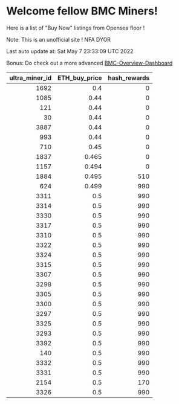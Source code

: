 # Welcome fellow BMC Miners!
Here is a list of "Buy Now" listings from Opensea floor !

Note: This is an unofficial site ! NFA DYOR

Last auto update at: Sat May  7 23:33:09 UTC 2022

Bonus: Do check out a more advanced [BMC-Overview-Dashboard](https://dune.com/defifunk/BMC-Overview-Dashboard)


|   ultra_miner_id |   ETH_buy_price |   hash_rewards |
|-----------------:|----------------:|---------------:|
|             1692 |           0.4   |              0 |
|             1085 |           0.44  |              0 |
|              121 |           0.44  |              0 |
|               30 |           0.44  |              0 |
|             3887 |           0.44  |              0 |
|              993 |           0.44  |              0 |
|              710 |           0.45  |              0 |
|             1837 |           0.465 |              0 |
|             1157 |           0.494 |              0 |
|             1884 |           0.495 |            510 |
|              624 |           0.499 |            990 |
|             3311 |           0.5   |            990 |
|             3314 |           0.5   |            990 |
|             3330 |           0.5   |            990 |
|             3317 |           0.5   |            990 |
|             3310 |           0.5   |            990 |
|             3322 |           0.5   |            990 |
|             3324 |           0.5   |            990 |
|             3315 |           0.5   |            990 |
|             3307 |           0.5   |            990 |
|             3298 |           0.5   |            990 |
|             3305 |           0.5   |            990 |
|             3300 |           0.5   |            990 |
|             3297 |           0.5   |            990 |
|             3325 |           0.5   |            990 |
|             3293 |           0.5   |            990 |
|             3392 |           0.5   |            990 |
|              140 |           0.5   |            990 |
|             3332 |           0.5   |            990 |
|             3331 |           0.5   |            990 |
|             2154 |           0.5   |            170 |
|             3326 |           0.5   |            990 |